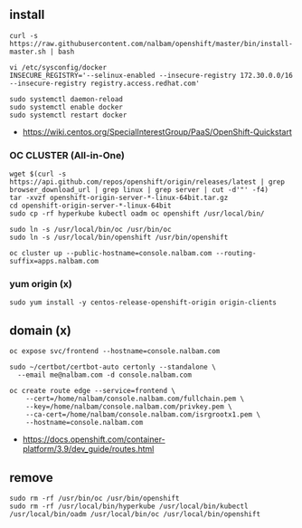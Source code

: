 ## install
```
curl -s https://raw.githubusercontent.com/nalbam/openshift/master/bin/install-master.sh | bash

vi /etc/sysconfig/docker
INSECURE_REGISTRY='--selinux-enabled --insecure-registry 172.30.0.0/16 --insecure-registry registry.access.redhat.com'

sudo systemctl daemon-reload
sudo systemctl enable docker
sudo systemctl restart docker
```
* https://wiki.centos.org/SpecialInterestGroup/PaaS/OpenShift-Quickstart

### OC CLUSTER (All-in-One)
```
wget $(curl -s https://api.github.com/repos/openshift/origin/releases/latest | grep browser_download_url | grep linux | grep server | cut -d'"' -f4)
tar -xvzf openshift-origin-server-*-linux-64bit.tar.gz
cd openshift-origin-server-*-linux-64bit
sudo cp -rf hyperkube kubectl oadm oc openshift /usr/local/bin/

sudo ln -s /usr/local/bin/oc /usr/bin/oc
sudo ln -s /usr/local/bin/openshift /usr/bin/openshift

oc cluster up --public-hostname=console.nalbam.com --routing-suffix=apps.nalbam.com
```

### yum origin (x)
```
sudo yum install -y centos-release-openshift-origin origin-clients 
```

## domain (x)
```
oc expose svc/frontend --hostname=console.nalbam.com

sudo ~/certbot/certbot-auto certonly --standalone \
  --email me@nalbam.com -d console.nalbam.com

oc create route edge --service=frontend \
    --cert=/home/nalbam/console.nalbam.com/fullchain.pem \
    --key=/home/nalbam/console.nalbam.com/privkey.pem \
    --ca-cert=/home/nalbam/console.nalbam.com/isrgrootx1.pem \
    --hostname=console.nalbam.com
```
* https://docs.openshift.com/container-platform/3.9/dev_guide/routes.html

## remove
```
sudo rm -rf /usr/bin/oc /usr/bin/openshift
sudo rm -rf /usr/local/bin/hyperkube /usr/local/bin/kubectl /usr/local/bin/oadm /usr/local/bin/oc /usr/local/bin/openshift
```
